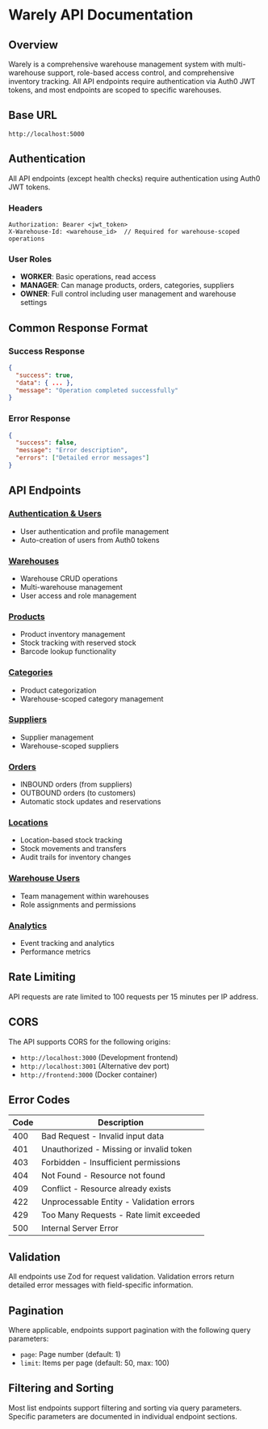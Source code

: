 # Warely API Documentation

## Overview

Warely is a comprehensive warehouse management system with multi-warehouse support, role-based access control, and comprehensive inventory tracking. All API endpoints require authentication via Auth0 JWT tokens, and most endpoints are scoped to specific warehouses.

## Base URL

```
http://localhost:5000
```

## Authentication

All API endpoints (except health checks) require authentication using Auth0 JWT tokens.

### Headers

```
Authorization: Bearer <jwt_token>
X-Warehouse-Id: <warehouse_id>  // Required for warehouse-scoped operations
```

### User Roles

- **WORKER**: Basic operations, read access
- **MANAGER**: Can manage products, orders, categories, suppliers
- **OWNER**: Full control including user management and warehouse settings

## Common Response Format

### Success Response

```json
{
  "success": true,
  "data": { ... },
  "message": "Operation completed successfully"
}
```

### Error Response

```json
{
  "success": false,
  "message": "Error description",
  "errors": ["Detailed error messages"]
}
```

## API Endpoints

### [Authentication & Users](./auth-users.md)

- User authentication and profile management
- Auto-creation of users from Auth0 tokens

### [Warehouses](./warehouses.md)

- Warehouse CRUD operations
- Multi-warehouse management
- User access and role management

### [Products](./products.md)

- Product inventory management
- Stock tracking with reserved stock
- Barcode lookup functionality

### [Categories](./categories.md)

- Product categorization
- Warehouse-scoped category management

### [Suppliers](./suppliers.md)

- Supplier management
- Warehouse-scoped suppliers

### [Orders](./orders.md)

- INBOUND orders (from suppliers)
- OUTBOUND orders (to customers)
- Automatic stock updates and reservations

### [Locations](./locations.md)

- Location-based stock tracking
- Stock movements and transfers
- Audit trails for inventory changes

### [Warehouse Users](./warehouse-users.md)

- Team management within warehouses
- Role assignments and permissions

### [Analytics](./analytics.md)

- Event tracking and analytics
- Performance metrics

## Rate Limiting

API requests are rate limited to 100 requests per 15 minutes per IP address.

## CORS

The API supports CORS for the following origins:

- `http://localhost:3000` (Development frontend)
- `http://localhost:3001` (Alternative dev port)
- `http://frontend:3000` (Docker container)

## Error Codes

| Code | Description                              |
| ---- | ---------------------------------------- |
| 400  | Bad Request - Invalid input data         |
| 401  | Unauthorized - Missing or invalid token  |
| 403  | Forbidden - Insufficient permissions     |
| 404  | Not Found - Resource not found           |
| 409  | Conflict - Resource already exists       |
| 422  | Unprocessable Entity - Validation errors |
| 429  | Too Many Requests - Rate limit exceeded  |
| 500  | Internal Server Error                    |

## Validation

All endpoints use Zod for request validation. Validation errors return detailed error messages with field-specific information.

## Pagination

Where applicable, endpoints support pagination with the following query parameters:

- `page`: Page number (default: 1)
- `limit`: Items per page (default: 50, max: 100)

## Filtering and Sorting

Most list endpoints support filtering and sorting via query parameters. Specific parameters are documented in individual endpoint sections.
